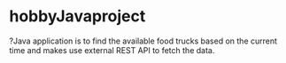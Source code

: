 # hobbyJavaproject
?Java application is to find the available food trucks based on the current time and makes use external REST API to fetch the data.
